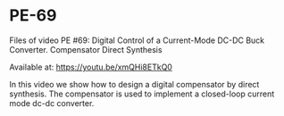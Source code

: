 # PE-69

Files of video PE #69: Digital Control of a Current-Mode DC-DC Buck Converter. Compensator Direct Synthesis

Available at: https://youtu.be/xmQHi8ETkQ0

In this video we show how to design a digital compensator by direct synthesis. The compensator is used to implement a closed-loop current mode dc-dc converter.

